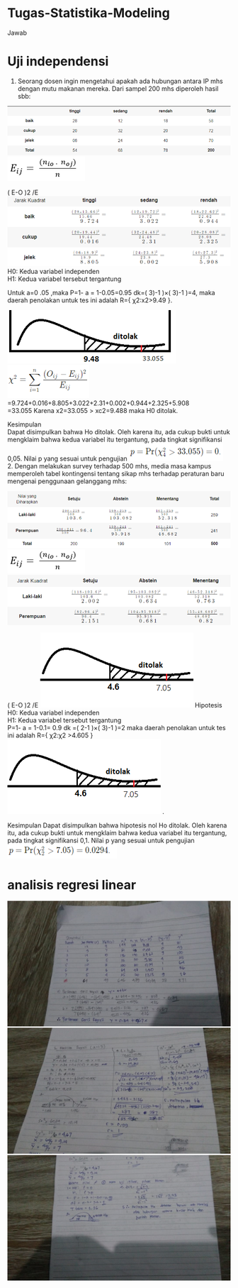 # Tugas-Statistika-Modeling
Jawab
# Uji independensi
1. Seorang dosen ingin mengetahui apakah ada hubungan antara IP mhs dengan mutu makanan mereka. Dari sampel 200 mhs diperoleh hasil sbb:
 
 ![](1.png)<br>
 ![](2.png)<br>
 
( E-O )2 /E<br>
  ![](4.png)<br>
H0: Kedua variabel independen<br>
H1: Kedua variabel tersebut tergantung<br>

Untuk a=0 .05 ,maka
P=1- a = 1-0.05=0.95	dk=( 3)-1 )×( 3)-1 )=4, 
maka daerah penolakan untuk tes ini adalah R={ χ2:x2>9.49 }.
 
  ![](6.png)<br>
   ![](7.png)
=9.724+0.016+8.805+3.022+2.31+0.002+0.944+2.325+5.908<br>
=33.055 Karena x2=33.055 > xc2=9.488 maka H0 ditolak.<br>

Kesimpulan <br>
Dapat disimpulkan bahwa Ho ditolak. Oleh karena itu, ada cukup bukti untuk mengklaim bahwa kedua variabel itu tergantung, pada tingkat signifikansi 0,05.
Nilai p yang sesuai untuk pengujian 
 ![](8.png)<br>
2. Dengan melakukan survey terhadap 500 mhs, media masa kampus memperoleh tabel kontingensi tentang sikap mhs terhadap peraturan baru mengenai penggunaan gelanggang mhs:<br>
 
  ![](9.png)
   ![](2.png)
    ![](10.png)
 
( E-O )2 /E
  ![](11.png)
Hipotesis <br>
H0: Kedua variabel independen<br>
H1: Kedua variabel tersebut tergantung<br>
P=1- a = 1-0.1= 0.9 	dk =( 2-1 )×( 3)-1 )=2
maka daerah penolakan untuk tes ini adalah R={ χ2:χ2 >4.605 }
 ![](11.png)
  .
 
  
Kesimpulan
Dapat disimpulkan bahwa hipotesis nol Ho ditolak. Oleh karena itu, ada cukup bukti untuk mengklaim bahwa kedua variabel itu tergantung, pada tingkat signifikansi 0,1.
Nilai p yang sesuai untuk pengujian 
 ![](13.png)
 
 # analisis regresi linear
 ![](14.png)
 ![](15.png)
 ![](16.png)
 
 



  


 
